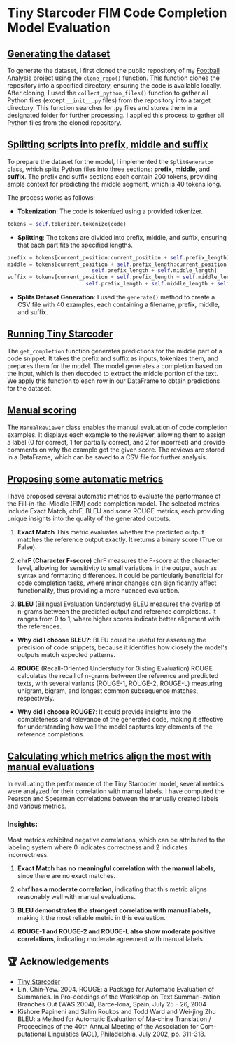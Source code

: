 # Tiny Starcoder FIM Code Completion Model Evaluation

## [Generating the dataset](data_fetcher.py)
To generate the dataset, I first cloned the public repository of my [Football Analysis]("https://github.com/mradovic38/football_analysis") project using the `clone_repo()` function. This function clones the repository into a specified directory, ensuring the code is available locally. After cloning, I used the `collect_python_files()` function to gather all Python files (except `__init__.py` files) from the repository into a target directory. This function searches for .py files and stores them in a designated folder for further processing. I applied this process to gather all Python files from the cloned repository.

## [Splitting scripts into prefix, middle and suffix](split_generator.py)
To prepare the dataset for the model, I implemented the `SplitGenerator` class, which splits Python files into three sections: **prefix**, **middle**, and **suffix**. The prefix and suffix sections each contain 200 tokens, providing ample context for predicting the middle segment, which is 40 tokens long. 

The process works as follows:
- **Tokenization**: The code is tokenized using a provided tokenizer.
```python
tokens = self.tokenizer.tokenize(code)
```
- **Splitting**: The tokens are divided into prefix, middle, and suffix, ensuring that each part fits the specified lengths.
```python
prefix = tokens[current_position:current_position + self.prefix_length]
middle = tokens[current_position + self.prefix_length:current_position +
                           self.prefix_length + self.middle_length]
suffix = tokens[current_position + self.prefix_length + self.middle_length:current_position +
                         self.prefix_length + self.middle_length + self.suffix_length]
```
- **Splits Dataset Generation**: I used the `generate()` method to create a CSV file with 40 examples, each containing a filename, prefix, middle, and suffix.

## [Running Tiny Starcoder](tiny_starcoder_evaluation.ipynb)
The `get_completion` function generates predictions for the middle part of a code snippet. It takes the prefix and suffix as inputs, tokenizes them, and prepares them for the model. The model generates a completion based on the input, which is then decoded to extract the middle portion of the text.
We apply this function to each row in our DataFrame to obtain predictions for the dataset.

## [Manual scoring](manual_reviewer.py)
The `ManualReviewer` class enables the manual evaluation of code completion examples. It displays each example to the reviewer, allowing them to assign a label (0 for correct, 1 for partially correct, and 2 for incorrect) and provide comments on why the example got the given score. The reviews are stored in a DataFrame, which can be saved to a CSV file for further analysis.

## [Proposing some automatic metrics](tiny_starcoder_evaluation.ipynb)
I have proposed several automatic metrics to evaluate the performance of the Fill-in-the-Middle (FIM) code completion model. The selected metrics include Exact Match, chrF, BLEU and some ROUGE metrics, each providing unique insights into the quality of the generated outputs.

1. **Exact Match**
This metric evaluates whether the predicted output matches the reference output exactly. It returns a binary score (True or False).

2. **chrF (Character F-score)**
chrF measures the F-score at the character level, allowing for sensitivity to small variations in the output, such as syntax and formatting differences. It could be particularly beneficial for code completion tasks, where minor changes can significantly affect functionality, thus providing a more nuanced evaluation.

3. **BLEU** (Bilingual Evaluation Understudy)
BLEU measures the overlap of n-grams between the predicted output and reference completions. It ranges from 0 to 1, where higher scores indicate better alignment with the references.
 - **Why did I choose BLEU?**: BLEU could be useful for assessing the precision of code snippets, because it identifies how closely the model's outputs match expected patterns.

4. **ROUGE** (Recall-Oriented Understudy for Gisting Evaluation)
ROUGE calculates the recall of n-grams between the reference and predicted texts, with several variants (ROUGE-1, ROUGE-2, ROUGE-L) measuring unigram, bigram, and longest common subsequence matches, respectively.
 - **Why did I choose ROUGE?**: It could provide insights into the completeness and relevance of the generated code, making it effective for understanding how well the model captures key elements of the reference completions.

## [Calculating which metrics align the most with manual evaluations](tiny_starcoder_evaluation.ipynb)
In evaluating the performance of the Tiny Starcoder model, several metrics were analyzed for their correlation with manual labels. I have computed the Pearson and Spearman correlations between the manually created labels and various metrics.
### Insights:
Most metrics exhibited negative correlations, which can be attributed to the labeling system where 0 indicates correctness and 2 indicates incorrectness.
1. **Exact Match has no meaningful correlation with the manual labels**, since there are no exact matches.

2. **chrf has a moderate correlation**, indicating that this metric aligns reasonably well with manual evaluations.

3. **BLEU demonstrates the strongest correlation with manual labels**, making it the most reliable metric in this evaluation.

4. **ROUGE-1 and ROUGE-2 and ROUGE-L also show moderate positive correlations**, indicating moderate agreement with manual labels.


## 🏆 Acknowledgements
* [Tiny Starcoder](https://huggingface.co/bigcode/tiny_starcoder_py)
* Lin, Chin-Yew. 2004. ROUGE: a Package for Automatic Evaluation of Summaries. In Pro-ceedings of the Workshop on Text Summari-zation  Branches  Out  (WAS  2004),  Barce-lona, Spain, July 25 - 26, 2004
* Kishore  Papineni  and  Salim  Roukos  and Todd  Ward  and  Wei-jing  Zhu  BLEU:  a Method  for  Automatic  Evaluation  of  Ma-chine Translation /  Proceedings of the 40th Annual Meeting of the Association for Com-putational  Linguistics  (ACL),  Philadelphia, July 2002, pp. 311-318.
